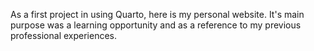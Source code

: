 As a first project in using Quarto, here is my personal website. It's main purpose was a learning opportunity and as a reference to my previous professional experiences.
